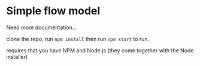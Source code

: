 # Simple flow model

Need more documentation...

clone the repo, run `npm install` then run `npm start` to run.

requires that you have NPM and Node.js (they come together with the Node installer)

